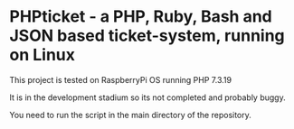 # PHPticket - a PHP, Ruby, Bash and JSON based ticket-system, running on Linux

This project is tested on RaspberryPi OS running PHP 7.3.19

It is in the development stadium so its not completed and probably buggy.

You need to run the script in the main directory of the repository.

